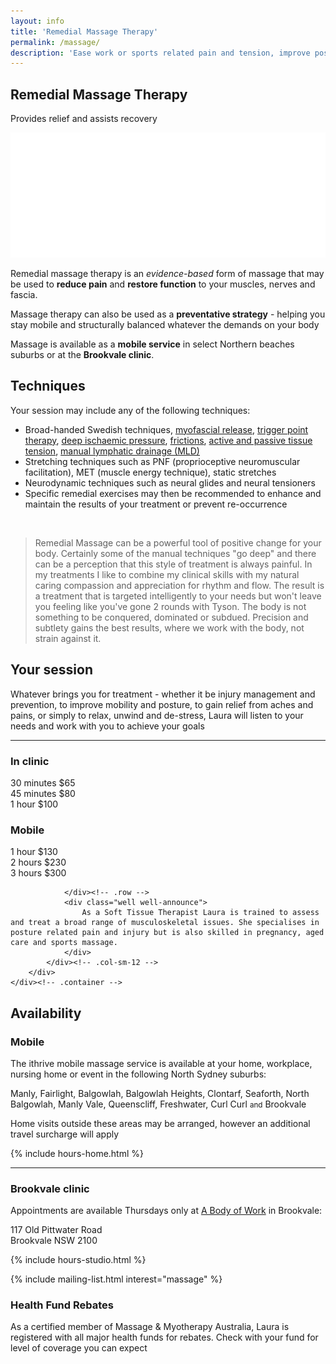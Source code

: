 ```yaml
---
layout: info
title: 'Remedial Massage Therapy'
permalink: /massage/
description: 'Ease work or sports related pain and tension, improve posture and feel better with a remedial massage. Fully qualified and experienced therapist. Brookvale location or home visits available'
---
```


<section class="section section-splash">
	<div class="layer layer-img b-lazy" data-src="/images/section-bgs/IMG_0947.jpg"></div>
	<div class="layer layer-gradient layer-gradient-dark"></div>
	<div class="container">
		<div class="row">
			<div class="col-sm-12">
				<h1>Remedial Massage Therapy</h1>
				<p>Provides relief and assists recovery</p>
				<img src="/images/logo-splash.png" class="logo" />
			</div>
		</div>
	</div>
</section>

<section class="section section-quote">
	<div class="container">
		<div class="row">
			<div class="col-sm-8 col-sm-offset-2">
				<p>Remedial massage therapy is an <em>evidence-based</em> form of massage that may be used to <strong>reduce pain</strong> and <strong>restore function</strong> to your muscles, nerves and fascia.</p>
				<p>Massage therapy can also be used as a <strong>preventative strategy</strong> - helping you stay mobile and structurally balanced whatever the demands on your body</p>
				<p>Massage is available as a <strong>mobile service</strong> in select Northern beaches suburbs or at the <strong>Brookvale clinic</strong>.</p>
				<!-- <p>Pregnancy, post-natal, aged care and sports (pre and post event) massage are also available</p> -->
			</div>
		</div>
	</div>
</section>

<section class="section section-gray hide">
	<div class="container">
		<div class="row">
			<div class="col-sm-6">
				<h2 class="section_title">Techniques</h2>
				<p>Your session may include any of the following techniques:</p>
				<ul>
					<!-- <li>Broad-handed Swedish techniques, myofascial release, trigger point therapy, deep ischaemic pressure, frictions, active and passive tissue tension, manual lymphatic drainage (MLD)</li> -->
					<li>
						Broad-handed Swedish techniques, 
						<a href="knowledge-base/myofascial-release">myofascial release</a>, 
						<a href="knowledge-base/trigger-point-therapy">trigger point therapy</a>, 
						<a href="knowledge-base/deep-ischaemic-pressure">deep ischaemic pressure</a>, 
						<a href="knowledge-base/frictions">frictions</a>, 
						<a href="knowledge-base/tissue-tension">active and passive tissue tension</a>, 
						<a href="knowledge-base/manual-lymphatic-drainage">manual lymphatic drainage (MLD)</a>
					</li>
					<li>Stretching techniques such as PNF (proprioceptive neuromuscular facilitation),  MET (muscle energy technique), static stretches</li>
					<li>Neurodynamic techniques such as neural glides and neural tensioners</li>
					<li>Specific remedial exercises may then be recommended to enhance and maintain the results of your treatment or prevent re-occurrence</li>
				</ul>
			</div>
			<div class="col-sm-6">
				<br />
				<blockquote>Remedial Massage can be a powerful tool of positive change for your body. Certainly some of the manual techniques "go deep" and there can be a perception that this style of treatment is always painful. In my treatments I like to combine my clinical skills with my natural caring compassion and appreciation for rhythm and flow. The result is a treatment that is targeted intelligently to your needs but won't leave you feeling like you've gone 2 rounds with Tyson. The body is not something to be conquered, dominated or subdued. Precision and subtlety gains the best results, where we work with the body, not strain against it.</blockquote>
			</div><!-- .col-sm-6 -->
		</div>
	</div>
</section>

<section class="section">
	<div class="container">
		<div class="row">
			<!-- <div class="col-sm-12">
				<h2 class="section_title section_title-full">Your session</h2>
			</div> -->
			<div class="col-sm-6">
				<h2 class="section_title">Your session</h2>
				<p>Whatever brings you for treatment - whether it be injury management and prevention, to improve mobility and posture, to gain relief from aches and pains, or simply to relax, unwind and de-stress, Laura will listen to your needs and work with you to achieve your goals</p>
			</div><!-- .col-sm-8 -->
		</div><!-- .row -->
		<div class="row"><hr /></div><!-- .row -->
		<div class="row">
			<div class="col-sm-8 col-sm-offset-4">
				<div class="row">
					<div class="col-sm-6">
						<div class="well well-product">
							<h3>In clinic</h3>
							<div class="cost">
								30 minutes
								<span class="price">$65</span>
							</div>
							<div class="cost">
								45 minutes
								<span class="price">$80</span>
							</div>
							<div class="cost">
								1 hour
								<span class="price">$100</span>
							</div>
						</div><!-- .well -->
					</div><!-- .col-sm-4 -->
					<!-- PRICE: home -->
					<div class="col-sm-6">
						<div class="well well-product">
							<h3>Mobile</h3>
							<div class="cost">
								1 hour
								<span class="price">$130</span>
							</div>
							<div class="cost">
								2 hours
								<span class="price">$230</span>
							</div>
							<div class="cost">
								3 hours
								<span class="price">$300</span>
							</div>
						</div><!-- .well -->
					</div><!-- .col-sm-4 -->

				</div><!-- .row -->
				<div class="well well-announce">
					As a Soft Tissue Therapist Laura is trained to assess and treat a broad range of musculoskeletal issues. She specialises in posture related pain and injury but is also skilled in pregnancy, aged care and sports massage.
				</div>
			</div><!-- .col-sm-12 -->
		</div>
	</div><!-- .container -->
</section>


<section class="section">
	<div class="container">
		<div class="row">
			<div class="col-sm-12">
				<h2 class="section_title section_title-full">Availability</h2>
			</div>
			<div class="col-sm-12">
				<h3>Mobile</h3>
			</div><!-- .col-sm-12 -->
			<div class="col-sm-7">
				<p>The ithrive mobile massage service is available at your home, workplace, nursing home or event in the following North Sydney suburbs:</p>
				<p class="indent-sm strong">
					Manly, Fairlight, Balgowlah, Balgowlah Heights, Clontarf, Seaforth, North Balgowlah, Manly Vale, Queenscliff, Freshwater, Curl Curl <small>and</small> Brookvale
				</p>
				<p>Home visits outside these areas may be arranged, however an additional travel surcharge will apply</p>
			</div>
			<div class="col-sm-4 col-sm-offset-1">
				<!-- <p>Home classes are available between the following times:</p> -->
				<div class="indent-sm">
					{% include hours-home.html %}
				</div><!-- .indent-sm -->
			</div>
			<div class="col-sm-12">
				<hr />
				<h3>Brookvale clinic</h3>
			</div>
			<div class="col-sm-7">
				<p>Appointments are available Thursdays only at <a href="http://www.abodyofwork.com.au/" target="_blank">A Body of Work</a> in Brookvale:</p>
				<p class="indent-sm strong">
					117 Old Pittwater Road<br>
					Brookvale NSW 2100 
				</p>
			</div>
			<div class="col-sm-4 col-sm-offset-1">
				<!-- <p>Studio classes are available between the following times:</p> -->
				<div class="indent-sm">
					{% include hours-studio.html %}
				</div><!-- .indent-sm -->
			</div>
		</div>
	</div>
</section>

{% include mailing-list.html interest="massage" %}

<section class="section section-lightOnDark">
	<div class="layer layer-img b-lazy" data-src="/images/section-bgs/IMG_0961.jpg"></div>
	<div class="layer layer-gradient layer-gradient-dark-reverse"></div>
	<div class="container">
		<div class="row">
			<div class="col-sm-6">
			 <h3 class="section_title">Health Fund Rebates</h3>
			 <p>As a certified member of Massage & Myotherapy Australia, Laura is registered with all major health funds for rebates. Check with your fund for level of coverage you can expect</p> 
			</div>
		</div><!-- .col-sm-8 -->
	</div><!-- .container -->
</section>